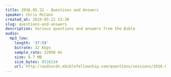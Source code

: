 ```yaml
---
title: 2016.05.22 - Questions and Answers
speaker: Chris McCann
created_at: 2016-05-22 13:30
slug: questions-and-answers
description: Various questions and answers from the Bible
audio:
  mp3_low:
    length: '37:59'
    bitrate: 32 Kbps
    sample_rate: 22050 Hz
    size: 8.7 MB
    size_bytes: 9116134
    url: http://audiocdn.ebiblefellowship.com/questions/sessions/2016.05.22_McCann_-_Questions_and_Answers.mp3
---
```

